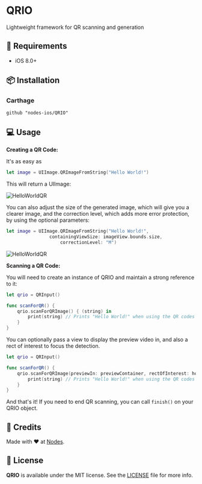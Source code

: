 # QRIO
Lightweight framework for QR scanning and generation


## 📝 Requirements 

* iOS 8.0+

## 📦 Installation

### Carthage
~~~
github "nodes-ios/QRIO"
~~~

## 💻 Usage
**Creating a QR Code:**

It's as easy as

~~~swift
let image = UIImage.QRImageFromString("Hello World!")
~~~

This will return a UIImage: 

![HelloWorldQR](https://raw.githubusercontent.com/nodes-ios/QRIO/master/HelloWorldQR.png)

You can also adjust the size of the generated image, which will give you a clearer image, and the correction level, which adds more error protection, by using the optional parameters:

~~~swift
let image = UIImage.QRImageFromString("Hello World!", 
				containingViewSize: imageView.bounds.size, 
					correctionLevel: "M")
~~~

![HelloWorldQR](https://raw.githubusercontent.com/nodes-ios/QRIO/master/HelloWorldQR2.png)


**Scanning a QR Code:**

You will need to create an instance of QRIO and maintain a strong reference to it:

~~~swift
let qrio = QRInput()

func scanForQR() {
	qrio.scanForQRImage() { (string) in
		print(string) // Prints "Hello World!" when using the QR codes above
	}
}
~~~

You can optionally pass a view to display the preview video in, and also a rect of interest to focus the detection. 

~~~swift
let qrio = QRInput()

func scanForQR() {
	qrio.scanForQRImage(previewIn: previewContainer, rectOfInterest: hotspotView.frame) { (string) in
		print(string) // Prints "Hello World!" when using the QR codes above
	}
}
~~~

And that's it! If you need to end QR scanning, you can call `finish()` on your QRIO object. 


## 👥 Credits
Made with ❤️ at [Nodes](http://nodesagency.com).

## 📄 License
**QRIO** is available under the MIT license. See the [LICENSE](https://raw.githubusercontent.com/nodes-ios/QRIO/master/LICENSE) file for more info.

